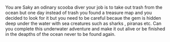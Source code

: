 You are Saky an odinary scooba diver your job is to take out trash from the ocean but one day instead of trash you found a treasure map and you decided to look for it but you need to be careful becaue the gem is hidden deep under the water with sea creatures such as sharks , piranas etc. Can you complete this underwater adventure and make it out alive or be finished in the deapths of the ocean never to be found again.

